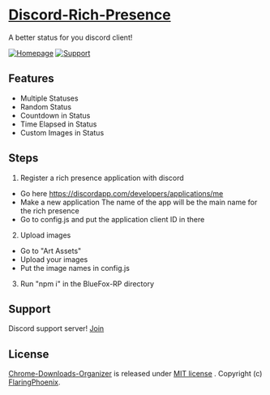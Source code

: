 # [Discord-Rich-Presence](https://github.com/FlaringPhoenix/Discord-Rich-Presence) 
A better status for you discord client!

[![Homepage](https://img.shields.io/badge/M-Homepage-7289DA.svg?style=flat-square)](http://bluefox.tech/)
[![Support](https://img.shields.io/badge/M-Support-7289DA.svg?style=flat-square)](https://discord.gg/tvs98b5)

## Features
- Multiple Statuses
- Random Status
- Countdown in Status
- Time Elapsed in Status
- Custom Images in Status

## Steps
1. Register a rich presence application with discord
 - Go here https://discordapp.com/developers/applications/me
 - Make a new application The name of the app will be the main name for the rich presence
 - Go to config.js and put the application client ID in there

2. Upload images
 - Go to "Art Assets"
 - Upload your images
 - Put the image names in config.js

3. Run "npm i" in the BlueFox-RP directory

## Support
   Discord support server! [Join](https://discord.gg/tvs98b5)

## License
[Chrome-Downloads-Organizer](https://github.com/FlaringPhoenix/Discord-Rich-Presence) is released under [MIT license](https://github.com/FlaringPhoenix/Discord-Rich-Presence/blob/master/LICENSE) . Copyright (c) [FlaringPhoenix](https://github.com/FlaringPhoenix).
